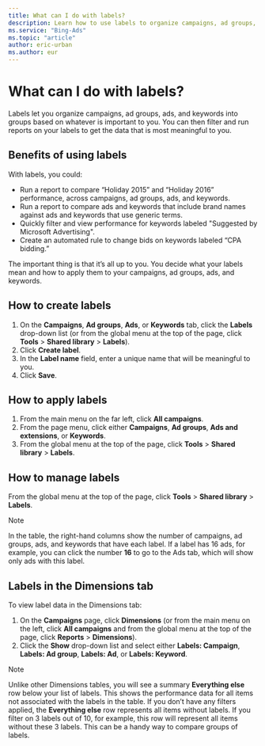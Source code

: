 ```yaml
---
title: What can I do with labels?
description: Learn how to use labels to organize campaigns, ad groups, ads, and keywords into groups based on whatever is important to you.
ms.service: "Bing-Ads"
ms.topic: "article"
author: eric-urban
ms.author: eur
---
```


# What can I do with labels?

Labels let you organize campaigns, ad groups, ads, and keywords into groups based on whatever is important to you. You can then filter and run reports on your labels to get the data that is most meaningful to you.

## Benefits of using labels
With labels, you could:

- Run a report to compare “Holiday 2015” and “Holiday 2016” performance, across campaigns, ad groups, ads, and keywords.
- Run a report to compare ads and keywords that include brand names against ads and keywords that use generic terms.
- Quickly filter and view performance for keywords labeled "Suggested by Microsoft Advertising".
- Create an automated rule to change bids on keywords labeled “CPA bidding.”

The important thing is that it’s all up to you. You decide what your labels mean and how to apply them to your campaigns, ad groups, ads, and keywords.

## How to create labels
1. On the **Campaigns**, **Ad groups**, **Ads**, or **Keywords** tab, click the **Labels** drop-down list (or from the global menu at the top of the page, click **Tools** > **Shared library** > **Labels**).
1. Click **Create label**.
1. In the **Label name** field, enter a unique name that will be meaningful to you.
1. Click **Save**.

## How to apply labels
1. From the main menu on the far left, click **All campaigns**.
1. From the page menu, click either **Campaigns**, **Ad groups**, **Ads and extensions**, or **Keywords**.
1. From the global menu at the top of the page, click **Tools** > **Shared library** > **Labels**.

## How to manage labels
From the global menu at the top of the page, click **Tools** &gt; **Shared library** &gt; **Labels**.
> [!NOTE]
> In the table, the right-hand columns show the number of campaigns, ad groups, ads, and keywords that have each label.
> If a label has 16 ads, for example, you can click the number **16** to go to the Ads tab, which will show only ads with this label.

## Labels in the Dimensions tab
To view label data in the Dimensions tab:

1. On the **Campaigns** page, click **Dimensions** (or from the main menu on the left, click **All campaigns** and from the global menu at the top of the page, click **Reports** > **Dimensions**).
1. Click the **Show** drop-down list and select either **Labels: Campaign**, **Labels: Ad group**, **Labels: Ad**, or **Labels: Keyword**.

> [!NOTE]
> Unlike other Dimensions tables, you will see a summary **Everything else** row below your list of labels. This shows the performance data for all items not associated with the labels in the table. If you don’t have any filters applied, the **Everything else** row represents all items without labels. If you filter on 3 labels out of 10, for example, this row will represent all items without these 3 labels. This can be a handy way to compare groups of labels.


